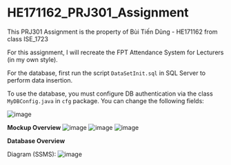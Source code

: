 # HE171162_PRJ301_Assignment
This PRJ301 Assignment is the property of Bùi Tiến Dũng - HE171162 from class ISE_1723

For this assignment, I will recreate the FPT Attendance System for Lecturers (in my own style).

For the database, first run the script `DataSetInit.sql` in SQL Server to perform data insertion.

To use the database, you must configure DB authentication via the class `MyDBConfig.java` in `cfg` package. You can change the following fields:

![image](https://user-images.githubusercontent.com/46742676/226528545-ddc75a40-c0f2-4f08-a858-441858279875.png)


**Mockup Overview**
![image](https://user-images.githubusercontent.com/46742676/224261154-65a91650-ca75-4094-b958-e615ece1ce41.png)
![image](https://user-images.githubusercontent.com/46742676/224261250-7300ebef-0d4e-470f-80cc-d2db2a8cf0d2.png)
![image](https://user-images.githubusercontent.com/46742676/224261307-09dd4e60-2a2c-4323-bcb3-e9d22e3bbde9.png)

**Database Overview**

Diagram (SSMS):
![image](https://user-images.githubusercontent.com/46742676/226528897-19d27ec2-0f21-40b2-ad4b-86e134f1dd5b.png)


